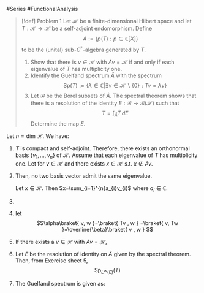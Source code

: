#Series  #FunctionalAnalysis 

> [!def] Problem 1
> Let $\mathcal{H}$ be a finite-dimensional Hilbert space and let $T:\mathcal{H}\to \mathcal{H}$ be a self-adjoint endomorphism. Define $$A:=\{ p(T):p\in \mathbb{C}[X] \}$$to be the (unital) sub-$C^{*}$-algebra generated by $T$.
> 1. Show that there is $v\in \mathcal{H}$ with $Av=\mathcal{H}$ if and only if each eigenvalue of $T$ has multiplicity one.
> 2. Identify the Guelfand spectrum $\widehat{A}$ with the spectrum $$\text{Sp}(T):=\{ \lambda\in \mathbb{C}|\exists v\in \mathcal{H}\backslash\{ 0 \}:Tv=\lambda v \}$$ 
> 3. Let $\mathcal{B}$ be the Borel subsets of $\widehat{A}$. The spectral theorem shows that there is a resolution of the identity $E:\mathcal{B}\to \mathcal{B}(\mathcal{H})$ such that $$T=\int_{\widehat{A}}^{} \widehat{T} \, dE $$Determine the map $E$.

Let $n=\text{dim }\mathcal{H}$. We have: 
1. $T$ is compact and self-adjoint. Therefore, there exists an orthonormal basis $\{ v_{1},\dots,v_{n} \}$ of $\mathcal{H}$. Assume that each eigenvalue of $T$ has multiplicity one. 
	Let for $v\in \mathcal{H}$ and there exists $x\in \mathcal{H}$ s.t. $x\notin Av$. 
2. Then, no two basis vector admit the same eigenvalue.
	
	Let $x\in \mathcal{H}$. Then $x=\sum_{i=1}^{n}a_{i}v_{i}$ where $a_{i}\in \mathbb{C}$. 
1. 
2. let $$\alpha\braket{  v, w }=\braket{ Tv , w } =\braket{  v, Tw }=\overline{\beta}\braket{ v , w }   $$
3. If there exists a $v\in \mathcal{H}$ with $Av=\mathcal{H}$, 
4. Let $E$ be the resolution of identity on $\widehat{A}$ given by the spectral theorem. Then, from Exercise sheet 5, $$\text{Sp}_{L^\infty(E)}(T)$$
5. The Guelfand spectrum is given as: $$$$